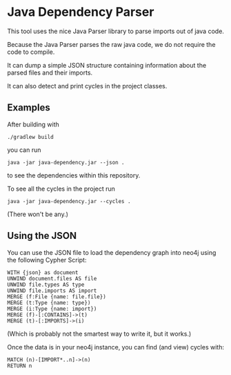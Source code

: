 # Java Dependency Parser

This tool uses the nice Java Parser library to parse imports out of java code.

Because the Java Parser parses the raw java code, we do not require the code to compile.

It can dump a simple JSON structure containing information about the parsed files
and their imports.

It can also detect and print cycles in the project classes.

## Examples

After building with

    ./gradlew build

you can run

    java -jar java-dependency.jar --json .

to see the dependencies within this repository.

To see all the cycles in the project run

    java -jar java-dependency.jar --cycles .

(There won't be any.)

## Using the JSON

You can use the JSON file to load the dependency graph into neo4j using the
following Cypher Script:

    WITH {json} as document
	UNWIND document.files AS file
	UNWIND file.types AS type
	UNWIND file.imports AS import
	MERGE (f:File {name: file.file})
	MERGE (t:Type {name: type})
	MERGE (i:Type {name: import})
	MERGE (f)-[:CONTAINS]->(t)
	MERGE (t)-[:IMPORTS]->(i)

(Which is probably not the smartest way to write it, but it works.)

Once the data is in your neo4j instance, you can find (and view) cycles with:

    MATCH (n)-[IMPORT*..n]->(n)
    RETURN n

